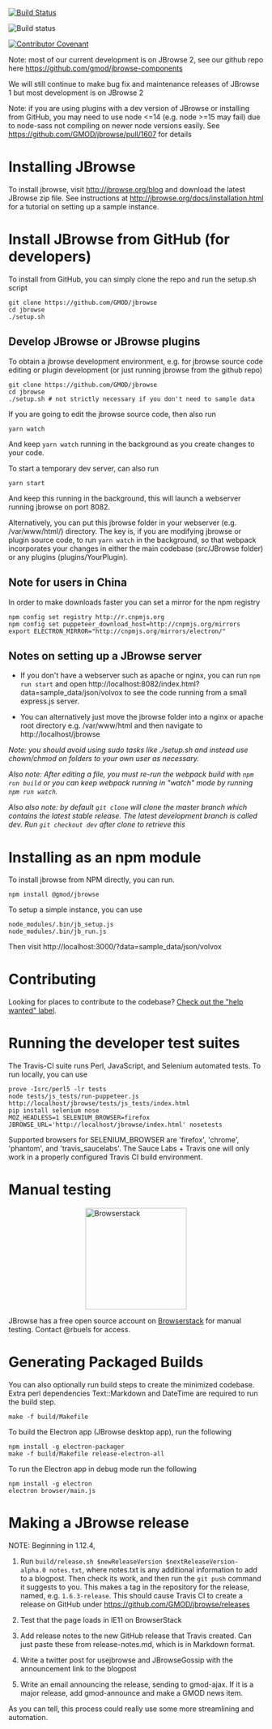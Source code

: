 [![Build Status](https://img.shields.io/github/actions/workflow/status/GMOD/jbrowse/push.yml?branch=master)](https://github.com/GMOD/jbrowse/actions?query=branch%3Amaster+workflow%3APush+)

![Build status](https://github.com/GMOD/jbrowse/actions/workflows/main.yml/badge.svg?branch=master)

[![Contributor Covenant](https://img.shields.io/badge/Contributor%20Covenant-v1.4%20adopted-ff69b4.svg)](CODE_OF_CONDUCT.md)

Note: most of our current development is on JBrowse 2, see our github repo here
https://github.com/gmod/jbrowse-components

We will still continue to make bug fix and maintenance releases of JBrowse 1 but
most development is on JBrowse 2

Note: if you are using plugins with a dev version of JBrowse or installing from
GitHub, you may need to use node <=14 (e.g. node >=15 may fail) due to node-sass
not compiling on newer node versions easily. See
https://github.com/GMOD/jbrowse/pull/1607 for details

# Installing JBrowse

To install jbrowse, visit http://jbrowse.org/blog and download the latest
JBrowse zip file. See instructions at http://jbrowse.org/docs/installation.html
for a tutorial on setting up a sample instance.

# Install JBrowse from GitHub (for developers)

To install from GitHub, you can simply clone the repo and run the setup.sh
script

    git clone https://github.com/GMOD/jbrowse
    cd jbrowse
    ./setup.sh

## Develop JBrowse or JBrowse plugins

To obtain a jbrowse development environment, e.g. for jbrowse source code
editing or plugin development (or just running jbrowse from the github repo)

    git clone https://github.com/GMOD/jbrowse
    cd jbrowse
    ./setup.sh # not strictly necessary if you don't need to sample data

If you are going to edit the jbrowse source code, then also run

    yarn watch

And keep `yarn watch` running in the background as you create changes to your
code.

To start a temporary dev server, can also run

    yarn start

And keep this running in the background, this will launch a webserver running
jbrowse on port 8082.

Alternatively, you can put this jbrowse folder in your webserver (e.g.
/var/www/html/) directory. The key is, if you are modifying jbrowse or plugin
source code, to run `yarn watch` in the background, so that webpack incorporates
your changes in either the main codebase (src/JBrowse folder) or any plugins
(plugins/YourPlugin).

## Note for users in China

In order to make downloads faster you can set a mirror for the npm registry

    npm config set registry http://r.cnpmjs.org
    npm config set puppeteer_download_host=http://cnpmjs.org/mirrors
    export ELECTRON_MIRROR="http://cnpmjs.org/mirrors/electron/"

## Notes on setting up a JBrowse server

- If you don't have a webserver such as apache or nginx, you can run
  `npm run start` and open
  http://localhost:8082/index.html?data=sample_data/json/volvox to see the code
  running from a small express.js server.

- You can alternatively just move the jbrowse folder into a nginx or apache root
  directory e.g. /var/www/html and then navigate to http://localhost/jbrowse

_Note: you should avoid using sudo tasks like ./setup.sh and instead use
chown/chmod on folders to your own user as necessary._

_Also note: After editing a file, you must re-run the webpack build with
`npm run build` or you can keep webpack running in "watch" mode by running
`npm run watch`._

_Also also note: by default `git clone` will clone the master branch which
contains the latest stable release. The latest development branch is called dev.
Run `git checkout dev` after clone to retrieve this_

# Installing as an npm module

To install jbrowse from NPM directly, you can run.

    npm install @gmod/jbrowse

To setup a simple instance, you can use

    node_modules/.bin/jb_setup.js
    node_modules/.bin/jb_run.js

Then visit http://localhost:3000/?data=sample_data/json/volvox

# Contributing

Looking for places to contribute to the codebase?
[Check out the "help wanted" label](https://github.com/GMOD/jbrowse/labels/help%20wanted).

# Running the developer test suites

The Travis-CI suite runs Perl, JavaScript, and Selenium automated tests. To run
locally, you can use

    prove -Isrc/perl5 -lr tests
    node tests/js_tests/run-puppeteer.js http://localhost/jbrowse/tests/js_tests/index.html
    pip install selenium nose
    MOZ_HEADLESS=1 SELENIUM_BROWSER=firefox JBROWSE_URL='http://localhost/jbrowse/index.html' nosetests

Supported browsers for SELENIUM_BROWSER are 'firefox', 'chrome', 'phantom', and
'travis_saucelabs'. The Sauce Labs + Travis one will only work in a properly
configured Travis CI build environment.

# Manual testing

<img style="display: block; margin: 1em auto" src="img/browserstack-logo-600x315.png" width="200" alt="Browserstack"/>

JBrowse has a free open source account on
[Browserstack](http://browserstack.com/) for manual testing. Contact @rbuels for
access.

# Generating Packaged Builds

You can also optionally run build steps to create the minimized codebase. Extra
perl dependencies Text::Markdown and DateTime are required to run the build
step.

    make -f build/Makefile

To build the Electron app (JBrowse desktop app), run the following

    npm install -g electron-packager
    make -f build/Makefile release-electron-all

To run the Electron app in debug mode run the following

    npm install -g electron
    electron browser/main.js

# Making a JBrowse release

NOTE: Beginning in 1.12.4,

1. Run
   `build/release.sh $newReleaseVersion $nextReleaseVersion-alpha.0 notes.txt`,
   where notes.txt is any additional information to add to a blogpost. Then
   check its work, and then run the `git push` command it suggests to you. This
   makes a tag in the repository for the release, named, e.g. `1.6.3-release`.
   This should cause Travis CI to create a release on GitHub under
   https://github.com/GMOD/jbrowse/releases

1. Test that the page loads in IE11 on BrowserStack

1. Add release notes to the new GitHub release that Travis created. Can just
   paste these from release-notes.md, which is in Markdown format.

1. Write a twitter post for usejbrowse and JBrowseGossip with the announcement
   link to the blogpost

1. Write an email announcing the release, sending to gmod-ajax. If it is a major
   release, add gmod-announce and make a GMOD news item.

As you can tell, this process could really use some more streamlining and
automation.
